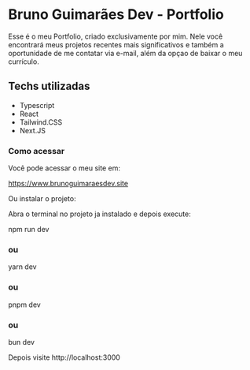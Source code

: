 # Bruno Guimarães Dev - Portfolio 

Esse é o meu Portfolio, criado exclusivamente por mim. Nele você encontrará meus projetos recentes mais significativos e também a oportunidade de me contatar via e-mail, além da opçao de baixar o meu currículo. 

## Techs utilizadas

- Typescript
- React
- Tailwind.CSS
- Next.JS

### Como acessar

Você pode acessar o meu site em:

https://www.brunoguimaraesdev.site

Ou instalar o projeto:

Abra o terminal no projeto ja instalado e depois execute:

npm run dev
### ou
yarn dev
### ou
pnpm dev
### ou
bun dev

Depois visite http://localhost:3000
